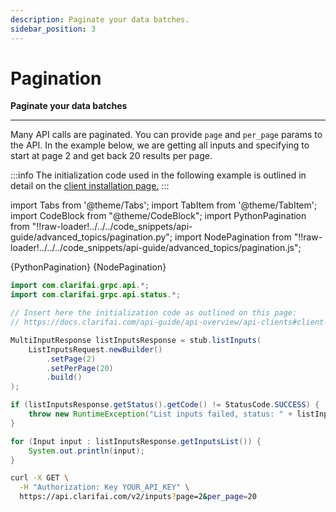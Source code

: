 ```yaml
---
description: Paginate your data batches.
sidebar_position: 3
---
```


# Pagination

**Paginate your data batches**
<hr />

Many API calls are paginated. You can provide `page` and `per_page` params to the API. In the example below, we are getting all inputs and specifying to start at page 2 and get back 20 results per page.

:::info
The initialization code used in the following example is outlined in detail on the [client installation page.](../../api-overview/api-clients#client-installation-instructions)
:::

import Tabs from '@theme/Tabs';
import TabItem from '@theme/TabItem';
import CodeBlock from "@theme/CodeBlock";
import PythonPagination from "!!raw-loader!../../../code_snippets/api-guide/advanced_topics/pagination.py";
import NodePagination from "!!raw-loader!../../../code_snippets/api-guide/advanced_topics/pagination.js";

<Tabs>

<TabItem value="python" label="Python" default>
    <CodeBlock className="language-python">{PythonPagination}</CodeBlock>
</TabItem>

<TabItem value="nodejs" label="NodeJS" default>
    <CodeBlock className="language-javascript">{NodePagination}</CodeBlock>
</TabItem>

<TabItem value="java" label="Java" default>

```java
import com.clarifai.grpc.api.*;
import com.clarifai.grpc.api.status.*;

// Insert here the initialization code as outlined on this page:
// https://docs.clarifai.com/api-guide/api-overview/api-clients#client-installation-instructions

MultiInputResponse listInputsResponse = stub.listInputs(
    ListInputsRequest.newBuilder()
        .setPage(2)
        .setPerPage(20)
        .build()
);

if (listInputsResponse.getStatus().getCode() != StatusCode.SUCCESS) {
    throw new RuntimeException("List inputs failed, status: " + listInputsResponse.getStatus());
}

for (Input input : listInputsResponse.getInputsList()) {
    System.out.println(input);
}
```
</TabItem>

<TabItem value="curl" label="cURL" default>

```bash
curl -X GET \
  -H "Authorization: Key YOUR_API_KEY" \
  https://api.clarifai.com/v2/inputs?page=2&per_page=20
```
</TabItem>
</Tabs>

